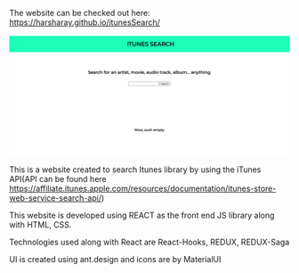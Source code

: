 The website can be checked out here: https://harsharay.github.io/itunesSearch/

![Website Preview](https://github.com/harsharay/itunesSearch/blob/master/Images/Itunes-search.png)




This is a website created to search Itunes library by using the iTunes API(API can be found here https://affiliate.itunes.apple.com/resources/documentation/itunes-store-web-service-search-api/)

This website is developed using REACT as the front end JS library along with HTML, CSS.

Technologies used along with React are React-Hooks, REDUX, REDUX-Saga

UI is created using ant.design and icons are by MaterialUI

